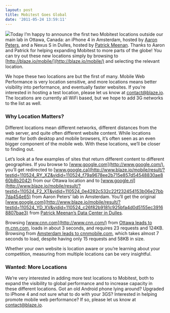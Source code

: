 ```yaml
---
layout: post
title: Mobitest Goes Global
date: '2011-05-24 13:59:11'
---
```



[![](http://www.blaze.io/wp-content/uploads/2011/05/locations.jpg)](http://www.blaze.io/wp-content/uploads/2011/05/locations.jpg)Today I’m happy to announce the first two Mobitest locations outside our main lab in Ottawa, Canada: an iPhone 4 in Amsterdam, hosted by [Aaron Peters](http://www.aaronpeters.nl/), and a Nexus S in Dulles, hosted by [Patrick Meenan](http://blog.patrickmeenan.com/). Thanks to Aaron and Patrick for helping expanding Mobitest to more parts of the globe! You can try out these new locations simply by browsing to [http://blaze.io/mobile/](http://blaze.io/mobile/) and selecting the relevant location.  
  
 We hope these two locations are but the first of many. Mobile Web Performance is very location sensitive, and more locations means better visibility into performance, and eventually faster websites. If you’re interested in hosting a test location, please let us know at [contact@blaze.io](mailto:contact@blaze.io). The locations are currently all WiFi based, but we hope to add 3G networks to the list as well.

### Why Location Matters?

Different locations mean different networks, different distances from the web server, and quite often different website content. While locations matter for both desktop and mobile browsers, it’s often seen as an even bigger component of the mobile web. With these locations, we’ll be closer to finding out.

Let’s look at a few examples of sites that return different content to different geographies. If you browse to [www.google.com](http://www.google.com/), you’ll get redirected to [www.google.ca](http://www.blaze.io/mobile/result/?testid=110524_RY_XZ&vidid=110524_f79a9678ee2b715e857d54548830ae860b8b2042) from our Ottawa location and to [www.google.nl](http://www.blaze.io/mobile/result/?testid=110524_F2_XT&vidid=110524_0e4282c532c22f232454153b06e27bb7da454e65) from Aaron Peters’ lab in Amsterdam. You’ll get the original [www.google.com](http://www.blaze.io/mobile/result/?testid=110524_YD_XV&vidid=110524_c26f82b9181c925bfa4d0d5155ec39168807bae3) from [Patrick Meenan’s Data Center in Dulles](http://blog.patrickmeenan.com/2011/01/tour-of-meenan-data-center.html).

Browsing [www.cnn.com](http://www.cnn.com/) from [Ottawa leads to m.cnn.com](http://www.blaze.io/mobile/result/?testid=110524_MV_Y2), loads in about 3 seconds, and requires 23 requests and 124KB. Browsing from [Amsterdam leads to cnnmobile.com](http://www.blaze.io/mobile/result/?testid=110524_2T_Y3), which takes almost 7 seconds to load, despite having only 15 requests and 58KB in size.

Whether your own website is location aware or you’re learning about your competition, measuring from multiple locations can be very insightful.

### Wanted: More Locations

We’re very interested in adding more test locations to Mobitest, both to expand the visibility to global performance and to increase capacity in these different locations. Got an old Android phone lying around? Upgraded to iPhone 4 and not sure what to do with your 3GS? Interested in helping promote mobile web performance? If so, please let us know at [contact@blaze.io](mailto:contact@blaze.io).


